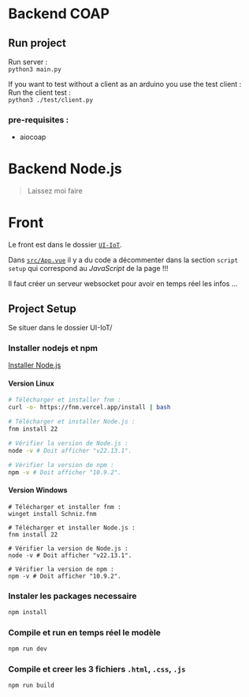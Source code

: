 # Backend COAP

## Run project
Run server :  
``` python3 main.py ``` 

If you want to test without a client as an arduino you use the test client :  
Run the client test :  
```python3 ./test/client.py```

### pre-requisites :  
 - aiocoap

# Backend Node.js
> Laissez moi faire


# Front
Le front est dans le dossier [`UI-IoT`](/UI-Iot).

Dans [`src/App.vue`](/src/App.vue) il y a du code a décommenter dans la section `script setup` qui correspond au *JavaScript* de la page !!!

Il faut créer un serveur websocket pour avoir en temps réel les infos ...

## Project Setup
Se situer dans le dossier UI-IoT/

### Installer nodejs et npm
[Installer Node.js](https://nodejs.org/fr/download)

#### Version Linux
```sh
# Télécharger et installer fnm :
curl -o- https://fnm.vercel.app/install | bash

# Télécharger et installer Node.js :
fnm install 22

# Vérifier la version de Node.js :
node -v # Doit afficher "v22.13.1".

# Vérifier la version de npm :
npm -v # Doit afficher "10.9.2".

```

#### Version Windows
```shell
# Télécharger et installer fnm :
winget install Schniz.fnm

# Télécharger et installer Node.js :
fnm install 22

# Vérifier la version de Node.js :
node -v # Doit afficher "v22.13.1".

# Vérifier la version de npm :
npm -v # Doit afficher "10.9.2".
```

### Instaler les packages necessaire
```sh
npm install
```

### Compile et run en temps réel le modèle

```sh
npm run dev
```

### Compile et creer les 3 fichiers `.html`, `.css`, `.js`

```sh
npm run build
```
